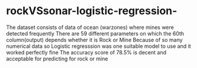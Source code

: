 # rockVSsonar-logistic-regression-
The dataset consists of data of ocean (warzones) where mines were detected frequently 
There are 59 different parameters on which the 60th column(output) depends whether it is Rock or Mine 
Because of so many numerical data so Logistic regresssion was one suitable model to use and it worked perfectly fine
The accuracy score of 78.5% is decent and acceptable for predicting for rock or mine
